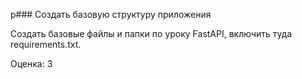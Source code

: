 p### Создать базовую структуру приложения

Создать базовые файлы и папки по уроку FastAPI, включить туда requirements.txt.

Оценка: 3
